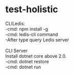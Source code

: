 # test-holistic

CLILedis: <br />
-cmd: npm install -g <br />
-cmd: ledis-cli command <br />
-After type query Ledis server <br />
 <br />
CLI Server <br />
Install dotnet core above 2.0. <br />
-cmd: dotnet restore <br />
-cmd: dotnet run 
